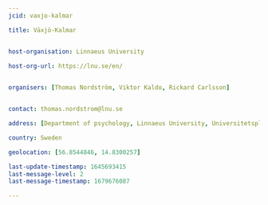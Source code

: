```yaml
---
jcid: vaxjo-kalmar

title: Växjö-Kalmar 


host-organisation: Linnaeus University

host-org-url: https://lnu.se/en/

 
organisers: [Thomas Nordström, Viktor Kaldo, Rickard Carlsson] 


contact: thomas.nordstrom@lnu.se

address: [Department of psychology, Linnaeus University, Universitetsplatsen 1, 35252, Växjö]

country: Sweden

geolocation: [56.8544846, 14.8300257]

last-update-timestamp: 1645693415
last-message-level: 2
last-message-timestamp: 1679676087

---
```



